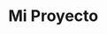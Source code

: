 <!DOCTYPE html>
<html lang="es">
<head>
    <meta charset="UTF-8">
    <meta name="viewport" content="width=device-width, initial-scale=1.0">
</head>
<body>
    <h1>Mi Proyecto</h1>
  <img src= https://upload.wikimedia.org/wikipedia/commons/thumb/2/24/Diagrama_de_clases.svg/380px-Diagrama_de_clases.svg.png alt="">
</body>
<html>
